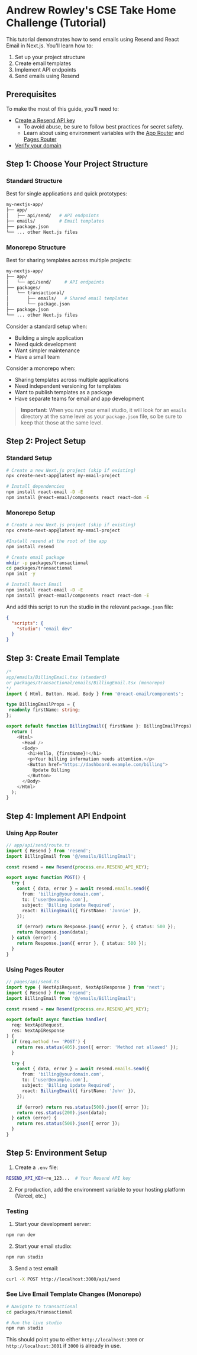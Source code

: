 # Andrew Rowley's CSE Take Home Challenge (Tutorial)

This tutorial demonstrates how to send emails using Resend and React Email in Next.js. You'll learn how to:

1. Set up your project structure
2. Create email templates
3. Implement API endpoints
4. Send emails using Resend

## Prerequisites

To make the most of this guide, you'll need to:

- [Create a Resend API key](https://resend.com/api-keys)
  - To avoid abuse, be sure to follow best practices for secret safety.
  - Learn about using environment variables with the [App Router](https://nextjs.org/docs/app/building-your-application/configuring/environment-variables) and [Pages Router](https://nextjs.org/docs/pages/building-your-application/configuring/environment-variables)
- [Verify your domain](https://resend.com/domains)

## Step 1: Choose Your Project Structure

### Standard Structure

Best for single applications and quick prototypes:

```bash
my-nextjs-app/
├── app/
│   ├── api/send/   # API endpoints
├── emails/         # Email templates
├── package.json
└── ... other Next.js files
```

### Monorepo Structure

Best for sharing templates across multiple projects:

```bash
my-nextjs-app/
├── app/
│   └── api/send/     # API endpoints
├── packages/
│   └── transactional/
│       ├── emails/   # Shared email templates
│       └── package.json
├── package.json
└── ... other Next.js files
```

Consider a standard setup when:

- Building a single application
- Need quick development
- Want simpler maintenance
- Have a small team

Consider a monorepo when:

- Sharing templates across multiple applications
- Need independent versioning for templates
- Want to publish templates as a package
- Have separate teams for email and app development

> **Important:** When you run your email studio, it will look for an `emails` directory at the same level as your `package.json` file, so be sure to keep that those at the same level.

## Step 2: Project Setup

### Standard Setup

```bash
# Create a new Next.js project (skip if existing)
npx create-next-app@latest my-email-project

# Install dependencies
npm install react-email -D -E
npm install @react-email/components react react-dom -E
```

### Monorepo Setup

```bash
# Create a new Next.js project (skip if existing)
npx create-next-app@latest my-email-project

#Install resend at the root of the app
npm install resend

# Create email package
mkdir -p packages/transactional
cd packages/transactional
npm init -y

# Install React Email
npm install react-email -D -E
npm install @react-email/components react react-dom -E
```

And add this script to run the studio in the relevant `package.json` file:

```json
{
  "scripts": {
    "studio": "email dev"
  }
}
```

## Step 3: Create Email Template

```typescript
/*
app/emails/BillingEmail.tsx (standard)
or packages/transactional/emails/BillingEmail.tsx (monorepo)
*/
import { Html, Button, Head, Body } from '@react-email/components';

type BillingEmailProps = {
 readonly firstName: string;
};

export default function BillingEmail({ firstName }: BillingEmailProps) {
  return (
    <Html>
      <Head />
      <Body>
        <h1>Hello, {firstName}!</h1>
        <p>Your billing information needs attention.</p>
        <Button href="https://dashboard.example.com/billing">
          Update Billing
        </Button>
      </Body>
    </Html>
  );
}
```

## Step 4: Implement API Endpoint

### Using App Router

```typescript
// app/api/send/route.ts
import { Resend } from 'resend';
import BillingEmail from '@/emails/BillingEmail';

const resend = new Resend(process.env.RESEND_API_KEY);

export async function POST() {
  try {
    const { data, error } = await resend.emails.send({
      from: 'billing@yourdomain.com',
      to: ['user@example.com'],
      subject: 'Billing Update Required',
      react: BillingEmail({ firstName: 'Jonnie' }),
    });

    if (error) return Response.json({ error }, { status: 500 });
    return Response.json(data);
  } catch (error) {
    return Response.json({ error }, { status: 500 });
  }
}
```

### Using Pages Router

```typescript
// pages/api/send.ts
import type { NextApiRequest, NextApiResponse } from 'next';
import { Resend } from 'resend';
import BillingEmail from '@/emails/BillingEmail';

const resend = new Resend(process.env.RESEND_API_KEY);

export default async function handler(
  req: NextApiRequest,
  res: NextApiResponse
) {
  if (req.method !== 'POST') {
    return res.status(405).json({ error: 'Method not allowed' });
  }

  try {
    const { data, error } = await resend.emails.send({
      from: 'billing@yourdomain.com',
      to: ['user@example.com'],
      subject: 'Billing Update Required',
      react: BillingEmail({ firstName: 'John' }),
    });

    if (error) return res.status(500).json({ error });
    return res.status(200).json(data);
  } catch (error) {
    return res.status(500).json({ error });
  }
}
```

## Step 5: Environment Setup

1. Create a `.env` file:

```bash
RESEND_API_KEY=re_123...  # Your Resend API key
```

2. For production, add the environment variable to your hosting platform (Vercel, etc.)

### Testing

1. Start your development server:

```bash
npm run dev
```

2. Start your email studio:

```bash
npm run studio
```

3. Send a test email:

```bash
curl -X POST http://localhost:3000/api/send
```

### See Live Email Template Changes (Monorepo)

```bash
# Navigate to transactional
cd packages/transactional

# Run the live studio
npm run studio
```

This should point you to either `http://localhost:3000` or `http://localhost:3001` if `3000` is already in use.
